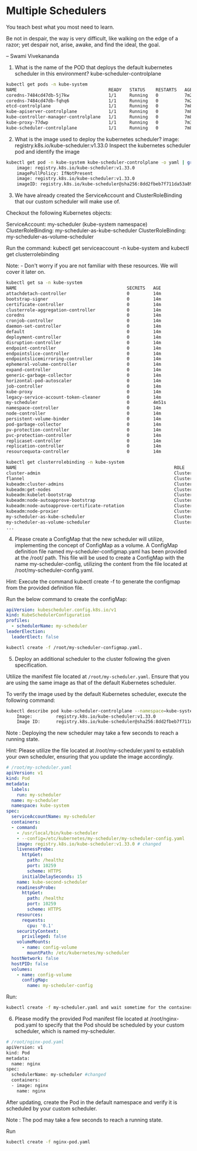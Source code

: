 # Multiple Schedulers

You teach best what you most need to learn.

Be not in despair, the way is very difficult, like walking on the edge of a razor; yet despair not, arise, awake, and find the ideal, the goal.

– Swami Vivekananda


1. What is the name of the POD that deploys the default kubernetes scheduler in this environment?
kube-scheduler-controlplane

```bash
kubectl get pods -n kube-system
NAME                                   READY   STATUS    RESTARTS   AGE
coredns-7484cd47db-5j7kw               1/1     Running   0          7m2s
coredns-7484cd47db-fqhq6               1/1     Running   0          7m2s
etcd-controlplane                      1/1     Running   0          7m8s
kube-apiserver-controlplane            1/1     Running   0          7m8s
kube-controller-manager-controlplane   1/1     Running   0          7m8s
kube-proxy-77dwp                       1/1     Running   0          7m3s
kube-scheduler-controlplane            1/1     Running   0          7m8s
```

2. What is the image used to deploy the kubernetes scheduler?
image: registry.k8s.io/kube-scheduler:v1.33.0
Inspect the kubernetes scheduler pod and identify the image

```bash
kubectl get pod -n kube-system kube-scheduler-controlplane -o yaml | grep -i image
    image: registry.k8s.io/kube-scheduler:v1.33.0
    imagePullPolicy: IfNotPresent
    image: registry.k8s.io/kube-scheduler:v1.33.0
    imageID: registry.k8s.io/kube-scheduler@sha256:8dd2fbeb7f711da53a89ded239e54133f34110d98de887a39a9021e651b51f1f

```
3. We have already created the ServiceAccount and ClusterRoleBinding that our custom scheduler will make use of.

Checkout the following Kubernetes objects:

ServiceAccount: my-scheduler (kube-system namespace)
ClusterRoleBinding: my-scheduler-as-kube-scheduler
ClusterRoleBinding: my-scheduler-as-volume-scheduler


Run the command: kubectl get serviceaccount -n kube-system and kubectl get clusterrolebinding


Note: - Don't worry if you are not familiar with these resources. We will cover it later on.


```bash
kubectl get sa -n kube-system
NAME                                          SECRETS   AGE
attachdetach-controller                       0         14m
bootstrap-signer                              0         14m
certificate-controller                        0         14m
clusterrole-aggregation-controller            0         14m
coredns                                       0         14m
cronjob-controller                            0         14m
daemon-set-controller                         0         14m
default                                       0         14m
deployment-controller                         0         14m
disruption-controller                         0         14m
endpoint-controller                           0         14m
endpointslice-controller                      0         14m
endpointslicemirroring-controller             0         14m
ephemeral-volume-controller                   0         14m
expand-controller                             0         14m
generic-garbage-collector                     0         14m
horizontal-pod-autoscaler                     0         14m
job-controller                                0         14m
kube-proxy                                    0         14m
legacy-service-account-token-cleaner          0         14m
my-scheduler                                  0         4m51s
namespace-controller                          0         14m
node-controller                               0         14m
persistent-volume-binder                      0         14m
pod-garbage-collector                         0         14m
pv-protection-controller                      0         14m
pvc-protection-controller                     0         14m
replicaset-controller                         0         14m
replication-controller                        0         14m
resourcequota-controller                      0         14m
```

```bash
kubectl get clusterrolebinding -n kube-system
NAME                                                            ROLE                                                                               AGE
cluster-admin                                                   ClusterRole/cluster-admin                                                          15m
flannel                                                         ClusterRole/flannel                                                                15m
kubeadm:cluster-admins                                          ClusterRole/cluster-admin                                                          15m
kubeadm:get-nodes                                               ClusterRole/kubeadm:get-nodes                                                      15m
kubeadm:kubelet-bootstrap                                       ClusterRole/system:node-bootstrapper                                               15m
kubeadm:node-autoapprove-bootstrap                              ClusterRole/system:certificates.k8s.io:certificatesigningrequests:nodeclient       15m
kubeadm:node-autoapprove-certificate-rotation                   ClusterRole/system:certificates.k8s.io:certificatesigningrequests:selfnodeclient   15m
kubeadm:node-proxier                                            ClusterRole/system:node-proxier                                                    15m
my-scheduler-as-kube-scheduler                                  ClusterRole/system:kube-scheduler                                                  5m25s
my-scheduler-as-volume-scheduler                                ClusterRole/system:volume-scheduler                                                5m25s
...
```

4. Please create a ConfigMap that the new scheduler will utilize, implementing the concept of ConfigMap as a volume.
A ConfigMap definition file named my-scheduler-configmap.yaml has been provided at the /root/ path. This file will be used to create a ConfigMap with the name my-scheduler-config, utilizing the content from the file located at /root/my-scheduler-config.yaml.

Hint:
Execute the command kubectl create -f to generate the configmap from the provided definition file.

Run the below command to create the configMap:

```yaml
apiVersion: kubescheduler.config.k8s.io/v1
kind: KubeSchedulerConfiguration
profiles:
  - schedulerName: my-scheduler
leaderElection:
  leaderElect: false
```

```bash
kubectl create -f /root/my-scheduler-configmap.yaml.
```

5. Deploy an additional scheduler to the cluster following the given specification.

Utilize the manifest file located at ``` /root/my-scheduler.yaml ```. Ensure that you are using the same image as that of the default Kubernetes scheduler.

To verify the image used by the default Kubernetes scheduler, execute the following command:

```bash
kubectl describe pod kube-scheduler-controlplane --namespace=kube-system | grep -i image
    Image:         registry.k8s.io/kube-scheduler:v1.33.0
    Image ID:      registry.k8s.io/kube-scheduler@sha256:8dd2fbeb7f711da53a89ded239e54133f34110d98de887a39a9021e651b51f1f
```

Note : Deploying the new scheduler may take a few seconds to reach a running state.

Hint:
Please utilize the file located at /root/my-scheduler.yaml to establish your own scheduler, ensuring that you update the image accordingly.

```yaml
# /root/my-scheduler.yaml
apiVersion: v1
kind: Pod
metadata:
  labels:
    run: my-scheduler
  name: my-scheduler
  namespace: kube-system
spec:
  serviceAccountName: my-scheduler
  containers:
  - command:
    - /usr/local/bin/kube-scheduler
    - --config=/etc/kubernetes/my-scheduler/my-scheduler-config.yaml
    image: registry.k8s.io/kube-scheduler:v1.33.0 # changed
    livenessProbe:
      httpGet:
        path: /healthz
        port: 10259
        scheme: HTTPS
      initialDelaySeconds: 15
    name: kube-second-scheduler
    readinessProbe:
      httpGet:
        path: /healthz
        port: 10259
        scheme: HTTPS
    resources:
      requests:
        cpu: '0.1'
    securityContext:
      privileged: false
    volumeMounts:
      - name: config-volume
        mountPath: /etc/kubernetes/my-scheduler
  hostNetwork: false
  hostPID: false
  volumes:
    - name: config-volume
      configMap:
        name: my-scheduler-config
```

Run:

```bash 
kubectl create -f my-scheduler.yaml and wait sometime for the container to be in running state.
```

6. Please modify the provided Pod manifest file located at /root/nginx-pod.yaml to specify that the Pod should be scheduled by your custom scheduler, which is named my-scheduler.

```bash
# /root/nginx-pod.yaml
apiVersion: v1 
kind: Pod 
metadata:
  name: nginx 
spec:
  schedulerName: my-scheduler #changed
  containers:
  - image: nginx
    name: nginx
```

After updating, create the Pod in the default namespace and verify it is scheduled by your custom scheduler.

Note : The pod may take a few seconds to reach a running state.

Run

```bash
kubectl create -f nginx-pod.yaml
```

